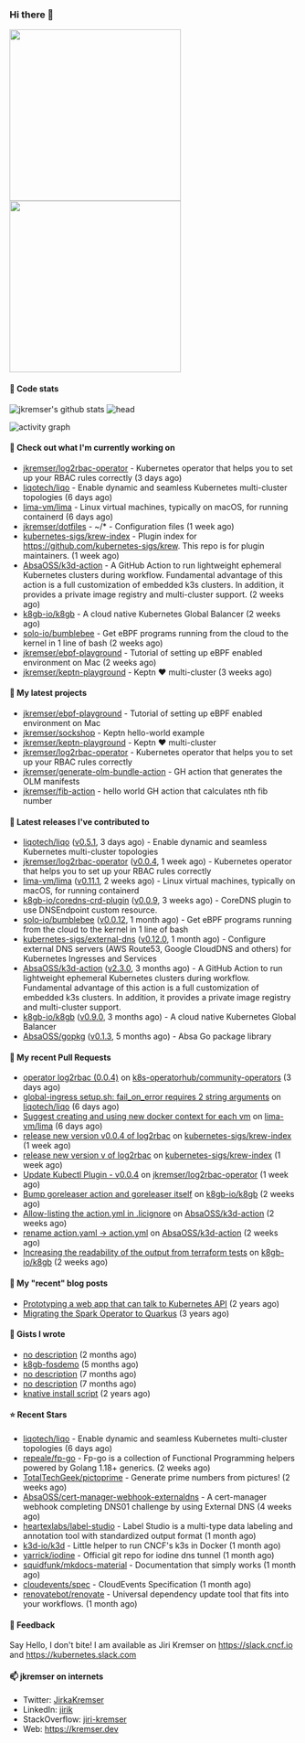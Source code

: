### Hi there 👋

<img src="./b.gif" width="300px"><img src="./b.gif" width="300px">

#### 📱 Code stats

![jkremser's github stats](https://github-readme-stats.vercel.app/api?username=jkremser&count_private=true&show_icons=true&hide_border=false&theme=tokyonight&title_color=5bcdec&bg_color=0d1117&border_radius=false) ![head](https://user-images.githubusercontent.com/535866/175570014-71166aaa-95f7-4a4f-869c-93a16481de4e.jpeg)


![activity graph](https://activity-graph.herokuapp.com/graph?username=jkremser&theme=react-dark)

#### 👷 Check out what I'm currently working on

- [jkremser/log2rbac-operator](https://github.com/jkremser/log2rbac-operator) - Kubernetes operator that helps you to set up your RBAC rules correctly (3 days ago)
- [liqotech/liqo](https://github.com/liqotech/liqo) - Enable dynamic and seamless Kubernetes multi-cluster topologies (6 days ago)
- [lima-vm/lima](https://github.com/lima-vm/lima) - Linux virtual machines, typically on macOS, for running containerd (6 days ago)
- [jkremser/dotfiles](https://github.com/jkremser/dotfiles) - ~/*  -  Configuration files (1 week ago)
- [kubernetes-sigs/krew-index](https://github.com/kubernetes-sigs/krew-index) - Plugin index for https://github.com/kubernetes-sigs/krew. This repo is for plugin maintainers. (1 week ago)
- [AbsaOSS/k3d-action](https://github.com/AbsaOSS/k3d-action) - A GitHub Action to run lightweight ephemeral Kubernetes clusters during workflow.  Fundamental advantage of this action is a full customization of embedded k3s clusters. In addition, it provides a private image registry and multi-cluster support. (2 weeks ago)
- [k8gb-io/k8gb](https://github.com/k8gb-io/k8gb) - A cloud native Kubernetes Global Balancer (2 weeks ago)
- [solo-io/bumblebee](https://github.com/solo-io/bumblebee) - Get eBPF programs running from the cloud to the kernel in 1 line of bash (2 weeks ago)
- [jkremser/ebpf-playground](https://github.com/jkremser/ebpf-playground) - Tutorial of setting up eBPF enabled environment on Mac (2 weeks ago)
- [jkremser/keptn-playground](https://github.com/jkremser/keptn-playground) - Keptn ♥ multi-cluster (3 weeks ago)

#### 🌱 My latest projects

- [jkremser/ebpf-playground](https://github.com/jkremser/ebpf-playground) - Tutorial of setting up eBPF enabled environment on Mac
- [jkremser/sockshop](https://github.com/jkremser/sockshop) - Keptn hello-world example
- [jkremser/keptn-playground](https://github.com/jkremser/keptn-playground) - Keptn ♥ multi-cluster
- [jkremser/log2rbac-operator](https://github.com/jkremser/log2rbac-operator) - Kubernetes operator that helps you to set up your RBAC rules correctly
- [jkremser/generate-olm-bundle-action](https://github.com/jkremser/generate-olm-bundle-action) - GH action that generates the OLM manifests
- [jkremser/fib-action](https://github.com/jkremser/fib-action) - hello world GH action that calculates nth fib number

#### 🔭 Latest releases I've contributed to

- [liqotech/liqo](https://github.com/liqotech/liqo) ([v0.5.1](https://github.com/liqotech/liqo/releases/tag/v0.5.1), 3 days ago) - Enable dynamic and seamless Kubernetes multi-cluster topologies
- [jkremser/log2rbac-operator](https://github.com/jkremser/log2rbac-operator) ([v0.0.4](https://github.com/jkremser/log2rbac-operator/releases/tag/v0.0.4), 1 week ago) - Kubernetes operator that helps you to set up your RBAC rules correctly
- [lima-vm/lima](https://github.com/lima-vm/lima) ([v0.11.1](https://github.com/lima-vm/lima/releases/tag/v0.11.1), 2 weeks ago) - Linux virtual machines, typically on macOS, for running containerd
- [k8gb-io/coredns-crd-plugin](https://github.com/k8gb-io/coredns-crd-plugin) ([v0.0.9](https://github.com/k8gb-io/coredns-crd-plugin/releases/tag/v0.0.9), 3 weeks ago) - CoreDNS plugin to use DNSEndpoint custom resource.
- [solo-io/bumblebee](https://github.com/solo-io/bumblebee) ([v0.0.12](https://github.com/solo-io/bumblebee/releases/tag/v0.0.12), 1 month ago) - Get eBPF programs running from the cloud to the kernel in 1 line of bash
- [kubernetes-sigs/external-dns](https://github.com/kubernetes-sigs/external-dns) ([v0.12.0](https://github.com/kubernetes-sigs/external-dns/releases/tag/v0.12.0), 1 month ago) - Configure external DNS servers (AWS Route53, Google CloudDNS and others) for Kubernetes Ingresses and Services
- [AbsaOSS/k3d-action](https://github.com/AbsaOSS/k3d-action) ([v2.3.0](https://github.com/AbsaOSS/k3d-action/releases/tag/v2.3.0), 3 months ago) - A GitHub Action to run lightweight ephemeral Kubernetes clusters during workflow.  Fundamental advantage of this action is a full customization of embedded k3s clusters. In addition, it provides a private image registry and multi-cluster support.
- [k8gb-io/k8gb](https://github.com/k8gb-io/k8gb) ([v0.9.0](https://github.com/k8gb-io/k8gb/releases/tag/v0.9.0), 3 months ago) - A cloud native Kubernetes Global Balancer
- [AbsaOSS/gopkg](https://github.com/AbsaOSS/gopkg) ([v0.1.3](https://github.com/AbsaOSS/gopkg/releases/tag/v0.1.3), 5 months ago) - Absa Go package library

#### 🔨 My recent Pull Requests

- [operator log2rbac (0.0.4)](https://github.com/k8s-operatorhub/community-operators/pull/1411) on [k8s-operatorhub/community-operators](https://github.com/k8s-operatorhub/community-operators) (3 days ago)
- [global-ingress setup.sh: fail_on_error requires 2 string arguments](https://github.com/liqotech/liqo/pull/1321) on [liqotech/liqo](https://github.com/liqotech/liqo) (6 days ago)
- [Suggest creating and using new docker context for each vm](https://github.com/lima-vm/lima/pull/935) on [lima-vm/lima](https://github.com/lima-vm/lima) (6 days ago)
- [release new version v0.0.4 of log2rbac](https://github.com/kubernetes-sigs/krew-index/pull/2383) on [kubernetes-sigs/krew-index](https://github.com/kubernetes-sigs/krew-index) (1 week ago)
- [release new version v of log2rbac](https://github.com/kubernetes-sigs/krew-index/pull/2382) on [kubernetes-sigs/krew-index](https://github.com/kubernetes-sigs/krew-index) (1 week ago)
- [Update Kubectl Plugin - v0.0.4](https://github.com/jkremser/log2rbac-operator/pull/39) on [jkremser/log2rbac-operator](https://github.com/jkremser/log2rbac-operator) (1 week ago)
- [Bump goreleaser action and goreleaser itself](https://github.com/k8gb-io/k8gb/pull/916) on [k8gb-io/k8gb](https://github.com/k8gb-io/k8gb) (2 weeks ago)
- [Allow-listing the action.yml in .licignore](https://github.com/AbsaOSS/k3d-action/pull/43) on [AbsaOSS/k3d-action](https://github.com/AbsaOSS/k3d-action) (2 weeks ago)
- [rename action.yaml -&gt; action.yml](https://github.com/AbsaOSS/k3d-action/pull/42) on [AbsaOSS/k3d-action](https://github.com/AbsaOSS/k3d-action) (2 weeks ago)
- [Increasing the readability of the output from terraform tests](https://github.com/k8gb-io/k8gb/pull/915) on [k8gb-io/k8gb](https://github.com/k8gb-io/k8gb) (2 weeks ago)

#### 📜 My "recent" blog posts

- [Prototyping a web app that can talk to Kubernetes API](https://jkremser.github.io/post/web-app-kubernetes/) (2 years ago)
- [Migrating the Spark Operator to Quarkus](https://jkremser.github.io/post/spark-operator-quarkus/) (3 years ago)

#### 📓 Gists I wrote

- [no description](https://gist.github.com/a8143384049b171d4e64c5aeb6da4793) (2 months ago)
- [k8gb-fosdemo](https://gist.github.com/2f9cccb99120def7250b8c967f333b3f) (5 months ago)
- [no description](https://gist.github.com/ce1dba9407fdec04b6d04e0328c75bb5) (7 months ago)
- [no description](https://gist.github.com/7f2d79f4b23c443d21f9bd42769fc350) (7 months ago)
- [knative install script](https://gist.github.com/e324e0d3c40a4450124513551da019ab) (2 years ago)

#### ⭐ Recent Stars

- [liqotech/liqo](https://github.com/liqotech/liqo) - Enable dynamic and seamless Kubernetes multi-cluster topologies (6 days ago)
- [repeale/fp-go](https://github.com/repeale/fp-go) - Fp-go is a collection of Functional Programming helpers powered by Golang 1.18&#43; generics. (2 weeks ago)
- [TotalTechGeek/pictoprime](https://github.com/TotalTechGeek/pictoprime) - Generate prime numbers from pictures! (2 weeks ago)
- [AbsaOSS/cert-manager-webhook-externaldns](https://github.com/AbsaOSS/cert-manager-webhook-externaldns) - A cert-manager webhook completing DNS01 challenge by using External DNS  (4 weeks ago)
- [heartexlabs/label-studio](https://github.com/heartexlabs/label-studio) - Label Studio is a multi-type data labeling and annotation tool with standardized output format (1 month ago)
- [k3d-io/k3d](https://github.com/k3d-io/k3d) - Little helper to run CNCF&#39;s k3s in Docker (1 month ago)
- [yarrick/iodine](https://github.com/yarrick/iodine) - Official git repo for iodine dns tunnel (1 month ago)
- [squidfunk/mkdocs-material](https://github.com/squidfunk/mkdocs-material) - Documentation that simply works (1 month ago)
- [cloudevents/spec](https://github.com/cloudevents/spec) - CloudEvents Specification (1 month ago)
- [renovatebot/renovate](https://github.com/renovatebot/renovate) - Universal dependency update tool that fits into your workflows. (1 month ago)

#### 💬 Feedback

Say Hello, I don't bite! I am available as Jiri Kremser on https://slack.cncf.io and https://kubernetes.slack.com


#### 📫 jkremser on internets

- Twitter: <a href="https://twitter.com/JirkaKremser">JirkaKremser</a>
- LinkedIn: <a href="https://www.linkedin.com/in/jirik/">jirik</a>
- StackOverflow: <a href="https://stackoverflow.com/users/1594980/jiri-kremser">jiri-kremser</a>
- Web: https://kremser.dev